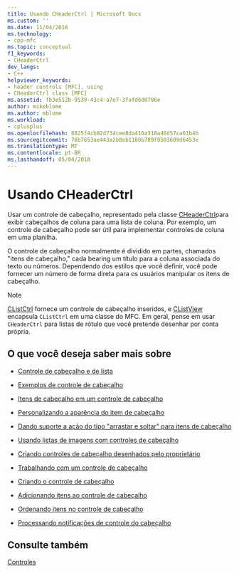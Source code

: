 ```yaml
---
title: Usando CHeaderCtrl | Microsoft Docs
ms.custom: ''
ms.date: 11/04/2016
ms.technology:
- cpp-mfc
ms.topic: conceptual
f1_keywords:
- CHeaderCtrl
dev_langs:
- C++
helpviewer_keywords:
- header controls [MFC], using
- CHeaderCtrl class [MFC]
ms.assetid: fb3e512b-9539-43c4-a7e7-3fafd6d0706e
author: mikeblome
ms.author: mblome
ms.workload:
- cplusplus
ms.openlocfilehash: 8825f4cb82d734cee8da410a318a46d57ca61b4b
ms.sourcegitcommit: 76b7653ae443a2b8eb1186b789f8503609d6453e
ms.translationtype: MT
ms.contentlocale: pt-BR
ms.lasthandoff: 05/04/2018
---
```

# <a name="using-cheaderctrl"></a>Usando CHeaderCtrl
Usar um controle de cabeçalho, representado pela classe [CHeaderCtrl](../mfc/reference/cheaderctrl-class.md)para exibir cabeçalhos de coluna para uma lista de coluna. Por exemplo, um controle de cabeçalho pode ser útil para implementar controles de coluna em uma planilha.  
  
 O controle de cabeçalho normalmente é dividido em partes, chamados "itens de cabeçalho," cada bearing um título para a coluna associada do texto ou números. Dependendo dos estilos que você definir, você pode fornecer um número de forma direta para os usuários manipular os itens de cabeçalho.  
  
> [!NOTE]
>  [CListCtrl](../mfc/reference/clistctrl-class.md) fornece um controle de cabeçalho inseridos, e [CListView](../mfc/reference/clistview-class.md) encapsula `CListCtrl` em uma classe do MFC. Em geral, pense em usar `CHeaderCtrl` para listas de rótulo que você pretende desenhar por conta própria.  
  
## <a name="what-do-you-want-to-know-more-about"></a>O que você deseja saber mais sobre  
  
-   [Controle de cabeçalho e de lista](../mfc/header-control-and-list-control.md)  
  
-   [Exemplos de controle de cabeçalho](../mfc/header-control-examples.md)  
  
-   [Itens de cabeçalho em um controle de cabeçalho](../mfc/header-items-in-a-header-control.md)  
  
-   [Personalizando a aparência do item de cabeçalho](../mfc/customizing-the-header-item-s-appearance.md)  
  
-   [Dando suporte a ação do tipo "arrastar e soltar" para itens de cabeçalho](../mfc/providing-drag-and-drop-support-for-header-items.md)  
  
-   [Usando listas de imagens com controles de cabeçalho](../mfc/using-image-lists-with-header-controls.md)  
  
-   [Criando controles de cabeçalho desenhados pelo proprietário](../mfc/making-owner-drawn-header-controls.md)  
  
-   [Trabalhando com um controle de cabeçalho](../mfc/working-with-a-header-control.md)  
  
-   [Criando o controle de cabeçalho](../mfc/creating-the-header-control.md)  
  
-   [Adicionando itens ao controle de cabeçalho](../mfc/adding-items-to-the-header-control.md)  
  
-   [Ordenando itens no controle de cabeçalho](../mfc/ordering-items-in-the-header-control.md)  
  
-   [Processando notificações de controle do cabeçalho](../mfc/processing-header-control-notifications.md)  
  
## <a name="see-also"></a>Consulte também  
 [Controles](../mfc/controls-mfc.md)

